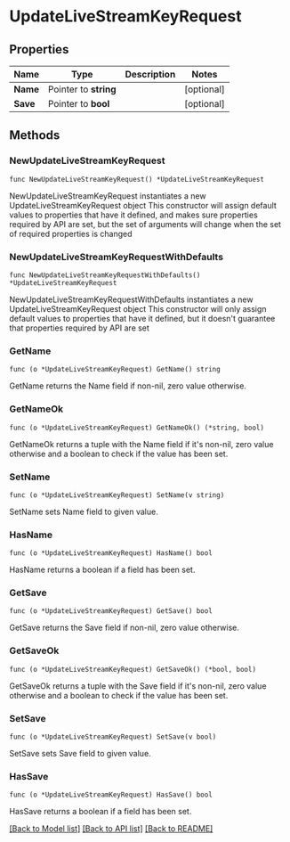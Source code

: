# UpdateLiveStreamKeyRequest

## Properties

Name | Type | Description | Notes
------------ | ------------- | ------------- | -------------
**Name** | Pointer to **string** |  | [optional] 
**Save** | Pointer to **bool** |  | [optional] 

## Methods

### NewUpdateLiveStreamKeyRequest

`func NewUpdateLiveStreamKeyRequest() *UpdateLiveStreamKeyRequest`

NewUpdateLiveStreamKeyRequest instantiates a new UpdateLiveStreamKeyRequest object
This constructor will assign default values to properties that have it defined,
and makes sure properties required by API are set, but the set of arguments
will change when the set of required properties is changed

### NewUpdateLiveStreamKeyRequestWithDefaults

`func NewUpdateLiveStreamKeyRequestWithDefaults() *UpdateLiveStreamKeyRequest`

NewUpdateLiveStreamKeyRequestWithDefaults instantiates a new UpdateLiveStreamKeyRequest object
This constructor will only assign default values to properties that have it defined,
but it doesn't guarantee that properties required by API are set

### GetName

`func (o *UpdateLiveStreamKeyRequest) GetName() string`

GetName returns the Name field if non-nil, zero value otherwise.

### GetNameOk

`func (o *UpdateLiveStreamKeyRequest) GetNameOk() (*string, bool)`

GetNameOk returns a tuple with the Name field if it's non-nil, zero value otherwise
and a boolean to check if the value has been set.

### SetName

`func (o *UpdateLiveStreamKeyRequest) SetName(v string)`

SetName sets Name field to given value.

### HasName

`func (o *UpdateLiveStreamKeyRequest) HasName() bool`

HasName returns a boolean if a field has been set.

### GetSave

`func (o *UpdateLiveStreamKeyRequest) GetSave() bool`

GetSave returns the Save field if non-nil, zero value otherwise.

### GetSaveOk

`func (o *UpdateLiveStreamKeyRequest) GetSaveOk() (*bool, bool)`

GetSaveOk returns a tuple with the Save field if it's non-nil, zero value otherwise
and a boolean to check if the value has been set.

### SetSave

`func (o *UpdateLiveStreamKeyRequest) SetSave(v bool)`

SetSave sets Save field to given value.

### HasSave

`func (o *UpdateLiveStreamKeyRequest) HasSave() bool`

HasSave returns a boolean if a field has been set.


[[Back to Model list]](../README.md#documentation-for-models) [[Back to API list]](../README.md#documentation-for-api-endpoints) [[Back to README]](../README.md)


